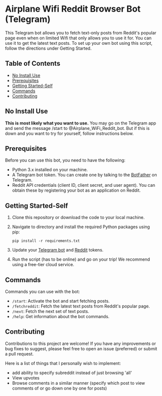 # Airplane Wifi Reddit Browser Bot (Telegram)

This Telegram bot allows you to fetch text-only posts from Reddit's popular page even when on limited Wifi that only allows you to use it for. You can use it to get the latest text posts. To set up your own bot using this script, follow the directions under Getting Started.

## Table of Contents

- [No Install Use](#no-install-use)
- [Prerequisites](#prerequisites)
- [Getting Started-Self](#getting-started-self)
- [Commands](#commands)
- [Contributing](#contributing)

## No Install Use

**This is most likely what you want to use.** You may go on the Telegram app and send the message /start to @Airplane_WiFi_Reddit_bot. But if this is down and you want to try for yourself, follow instructions below.

## Prerequisites

Before you can use this bot, you need to have the following:

- Python 3.x installed on your machine.
- A Telegram bot token. You can create one by talking to the [BotFather](https://core.telegram.org/bots#botfather) on Telegram.
- Reddit API credentials (client ID, client secret, and user agent). You can obtain these by registering your bot as an application on Reddit.

## Getting Started-Self

1. Clone this repository or download the code to your local machine.

2. Navigate to directory and install the required Python packages using pip:

   ```shell
   pip install -r requirements.txt

3. Update your [Telegram bot](https://core.telegram.org/bots/features#creating-a-new-bot) and [Reddit](https://www.reddit.com/prefs/apps) tokens.
4. Run the script (has to be online) and go on your trip! We recommend using a free-tier cloud service.

## Commands
Commands you can use with the bot:

- `/start`: Activate the bot and start fetching posts.
- `/fetchreddit`: Fetch the latest text posts from Reddit's popular page.
- `/next`: Fetch the next set of text posts.
- `/help`: Get information about the bot commands.

## Contributing
Contributions to this project are welcome! If you have any improvements or bug fixes to suggest, please feel free to open an issue (preferred) or submit a pull request.

Here is a list of things that I personally wish to implement:
- add ability to specify subreddit instead of just browsing 'all'
- View upvotes
- Browse comments in a similar manner (specify which post to view comments of or go down one by one for posts)
